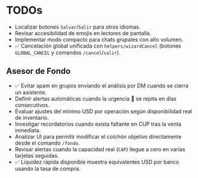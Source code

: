 # TODOs

- Localizar botones `Salvar`/`Salir` para otros idiomas.
- Revisar accesibilidad de emojis en lectores de pantalla.
- Implementar modo compacto para chats grupales con alto volumen.
- ✅ Cancelación global unificada con `helpers/wizardCancel` (botones `GLOBAL_CANCEL` y comandos `/cancel`/`salir`).

## Asesor de Fondo

- ✅ Evitar spam en grupos enviando el análisis por DM cuando se cierra un asistente.
- Definir alertas automáticas cuando la urgencia 🔴 se repita en días consecutivos.
- Evaluar ajustes del mínimo USD por operación según disponibilidad real de inventario.
- Investigar recordatorios cuando exista faltante en CUP tras la venta inmediata.
- Analizar UI para permitir modificar el colchón objetivo directamente desde el comando `/fondo`.
- Revisar alertas cuando la capacidad real (`CAP`) llegue a cero en varias tarjetas seguidas.
- ✅ Liquidez rápida disponible muestra equivalentes USD por banco usando la tasa de compra.
